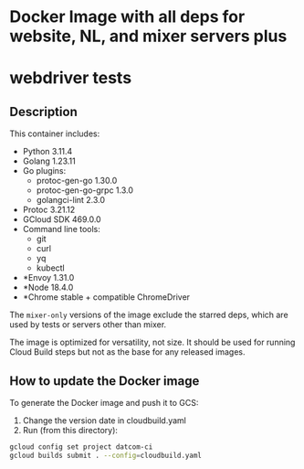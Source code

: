 # Docker Image with all deps for website, NL, and mixer servers plus
# webdriver tests

## Description

This container includes:
- Python 3.11.4
- Golang 1.23.11
- Go plugins:
  - protoc-gen-go 1.30.0
  - protoc-gen-go-grpc 1.3.0
  - golangci-lint 2.3.0
- Protoc 3.21.12
- GCloud SDK 469.0.0
- Command line tools:
  - git
  - curl
  - yq
  - kubectl
- *Envoy 1.31.0
- *Node 18.4.0
- *Chrome stable + compatible ChromeDriver

The `mixer-only` versions of the image exclude the starred deps,
which are used by tests or servers other than mixer.

The image is optimized for versatility, not size. It should be used for running
Cloud Build steps but not as the base for any released images.

## How to update the Docker image

To generate the Docker image and push it to GCS:

1. Change the version date in cloudbuild.yaml
2. Run (from this directory):

```bash
gcloud config set project datcom-ci
gcloud builds submit . --config=cloudbuild.yaml
```

